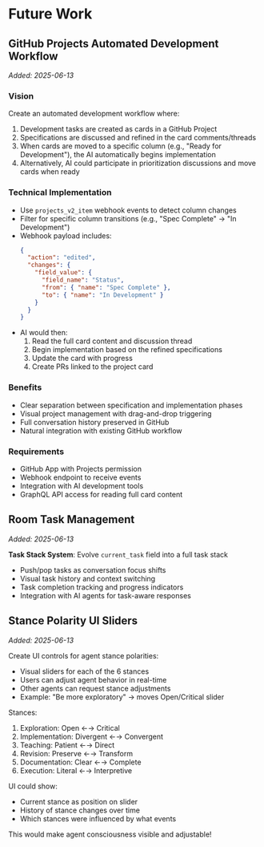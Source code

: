 # Future Work

## GitHub Projects Automated Development Workflow
*Added: 2025-06-13*

### Vision
Create an automated development workflow where:
1. Development tasks are created as cards in a GitHub Project
2. Specifications are discussed and refined in the card comments/threads
3. When cards are moved to a specific column (e.g., "Ready for Development"), the AI automatically begins implementation
4. Alternatively, AI could participate in prioritization discussions and move cards when ready

### Technical Implementation
- Use `projects_v2_item` webhook events to detect column changes
- Filter for specific column transitions (e.g., "Spec Complete" → "In Development")
- Webhook payload includes:
  ```json
  {
    "action": "edited",
    "changes": {
      "field_value": {
        "field_name": "Status",
        "from": { "name": "Spec Complete" },
        "to": { "name": "In Development" }
      }
    }
  }
  ```
- AI would then:
  1. Read the full card content and discussion thread
  2. Begin implementation based on the refined specifications
  3. Update the card with progress
  4. Create PRs linked to the project card

### Benefits
- Clear separation between specification and implementation phases
- Visual project management with drag-and-drop triggering
- Full conversation history preserved in GitHub
- Natural integration with existing GitHub workflow

### Requirements
- GitHub App with Projects permission
- Webhook endpoint to receive events
- Integration with AI development tools
- GraphQL API access for reading full card content

## Room Task Management
*Added: 2025-06-13*

**Task Stack System**: Evolve `current_task` field into a full task stack
- Push/pop tasks as conversation focus shifts  
- Visual task history and context switching
- Task completion tracking and progress indicators
- Integration with AI agents for task-aware responses

## Stance Polarity UI Sliders
*Added: 2025-06-13*

Create UI controls for agent stance polarities:
- Visual sliders for each of the 6 stances
- Users can adjust agent behavior in real-time
- Other agents can request stance adjustments
- Example: "Be more exploratory" → moves Open/Critical slider

Stances:
1. Exploration: Open ←→ Critical
2. Implementation: Divergent ←→ Convergent  
3. Teaching: Patient ←→ Direct
4. Revision: Preserve ←→ Transform
5. Documentation: Clear ←→ Complete
6. Execution: Literal ←→ Interpretive

UI could show:
- Current stance as position on slider
- History of stance changes over time
- Which stances were influenced by what events

This would make agent consciousness visible and adjustable!